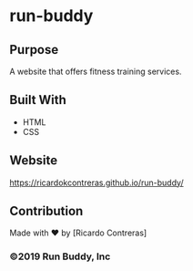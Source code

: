 # run-buddy

## Purpose
A website that offers fitness training services.

## Built With
* HTML
* CSS

## Website
https://ricardokcontreras.github.io/run-buddy/

## Contribution
Made with ❤️ by [Ricardo Contreras]

### ©️2019 Run Buddy, Inc
